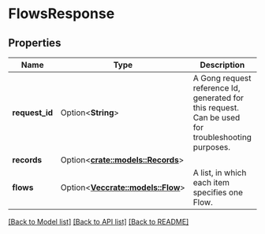 # FlowsResponse

## Properties

Name | Type | Description | Notes
------------ | ------------- | ------------- | -------------
**request_id** | Option<**String**> | A Gong request reference Id, generated for this request. Can be used for troubleshooting purposes. | [optional]
**records** | Option<[**crate::models::Records**](Records.md)> |  | [optional]
**flows** | Option<[**Vec<crate::models::Flow>**](Flow.md)> | A list, in which each item specifies one Flow. | [optional]

[[Back to Model list]](../README.md#documentation-for-models) [[Back to API list]](../README.md#documentation-for-api-endpoints) [[Back to README]](../README.md)


